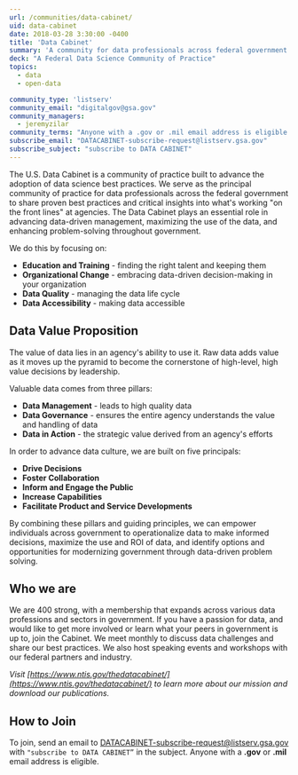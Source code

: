 ```yaml
---
url: /communities/data-cabinet/
uid: data-cabinet
date: 2018-03-28 3:30:00 -0400
title: 'Data Cabinet'
summary: 'A community for data professionals across federal government to share proven best practices and critical insights.'
deck: "A Federal Data Science Community of Practice"
topics:
  - data
  - open-data

community_type: 'listserv'
community_email: "digitalgov@gsa.gov"
community_managers:
  - jeremyzilar
community_terms: "Anyone with a .gov or .mil email address is eligible to join."
subscribe_email: "DATACABINET-subscribe-request@listserv.gsa.gov"
subscribe_subject: "subscribe to DATA CABINET"
---
```


The U.S. Data Cabinet is a community of practice built to advance the adoption of data science best practices. We serve as the principal community of practice for data professionals across the federal government to share proven best practices and critical insights into what's working "on the front lines" at agencies. The Data Cabinet plays an essential role in advancing data-driven management, maximizing the use of the data, and enhancing problem-solving throughout government.

We do this by focusing on:

- **Education and Training** - finding the right talent and keeping them
- **Organizational Change** - embracing data-driven decision-making in your organization
- **Data Quality** - managing the data life cycle
- **Data Accessibility** - making data accessible

## Data Value Proposition

The value of data lies in an agency's ability to use it. Raw data adds value as it moves up the pyramid to become the cornerstone of high-level, high value decisions by leadership.

Valuable data comes from three pillars:

- **Data Management** - leads to high quality data
- **Data Governance** - ensures the entire agency understands the value and handling of data
- **Data in Action** - the strategic value derived from an agency's efforts

In order to advance data culture, we are built on five principals:

- **Drive Decisions**
- **Foster Collaboration**
- **Inform and Engage the Public**
- **Increase Capabilities**
- **Facilitate Product and Service Developments**

By combining these pillars and guiding principles, we can empower individuals across government to operationalize data to make informed decisions, maximize the use and ROI of data, and identify options and opportunities for modernizing government through data-driven problem solving.

## Who we are

We are 400 strong, with a membership that expands across various data professions and sectors in government. If you have a passion for data, and would like to get more involved or learn what your peers in government is up to, join the Cabinet. We meet monthly to discuss data challenges and share our best practices. We also host speaking events and workshops with our federal partners and industry.

_Visit [https://www.ntis.gov/thedatacabinet/](https://www.ntis.gov/thedatacabinet/) to learn more about our mission and download our publications._

## How to Join

To join, send an email to [DATACABINET-subscribe-request@listserv.gsa.gov](mailto:DATACABINET-subscribe-request@listserv.gsa.gov?subject=subscribe%20to%20DATA%20CABINET) with `"subscribe to DATA CABINET”` in the subject. Anyone with a **.gov** or **.mil** email address is eligible.
